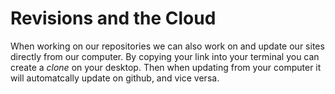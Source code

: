 # Revisions and the Cloud

When working on our repositories we can also work on and update our sites directly from our computer. By copying your link into your terminal you can create a *clone* on your desktop. Then when updating from your computer it will automatcally update on github, and vice versa. 

